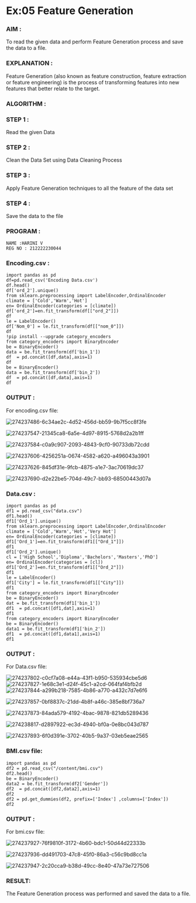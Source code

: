 # Ex:05 Feature Generation
### AIM :
To read the given data and perform Feature Generation process and save the data to a file.

### EXPLANATION :

Feature Generation (also known as feature construction, feature extraction or feature engineering) is the process of transforming features into new features that better relate to the target.

### ALGORITHM :


### STEP 1 :
Read the given Data

### STEP 2 :
Clean the Data Set using Data Cleaning Process

### STEP 3 :
Apply Feature Generation techniques to all the feature of the data set

### STEP 4 :
Save the data to the file

### PROGRAM :
```
NAME :HARINI V
REG NO : 212222230044

```

### Encoding.csv :

```
import pandas as pd
df=pd.read_csv('Encoding Data.csv')
df.head()
df['ord_2'].unique()
from sklearn.preprocessing import LabelEncoder,OrdinalEncoder
climate = ['Cold','Warm','Hot']
en= OrdinalEncoder(categories = [climate])
df['ord_2']=en.fit_transform(df[["ord_2"]])
df
le = LabelEncoder()
df['Nom_0'] = le.fit_transform(df[["nom_0"]])
df
!pip install --upgrade category_encoders
from category_encoders import BinaryEncoder
be = BinaryEncoder()
data = be.fit_transform(df['bin_1'])
df  = pd.concat([df,data],axis=1)
df
be = BinaryEncoder()
data = be.fit_transform(df['bin_2'])
df  = pd.concat([df,data],axis=1)
df

```
### OUTPUT :
For encoding.csv file:

![274237486-6c34ae2c-4d52-456d-bb59-9b7f5cc8f3fe](https://github.com/Aravindsamy04/ODD2023-Datascience-Ex-05/assets/113497037/db0bf84b-d1d2-4bbb-af0d-cc7182e4a368)

![274237547-21345ca8-6a5e-4d97-8915-5768d2a2b1ff](https://github.com/Aravindsamy04/ODD2023-Datascience-Ex-05/assets/113497037/5e4279e4-3309-4013-8607-3fed068c8447)


![274237584-c0a9c907-2093-4843-9cf0-90733db72cdd](https://github.com/Aravindsamy04/ODD2023-Datascience-Ex-05/assets/113497037/42184ca9-8ddb-4cf0-85c2-ece4bae32945)

![274237606-4256251a-0674-4582-a620-a496043a3901](https://github.com/Aravindsamy04/ODD2023-Datascience-Ex-05/assets/113497037/d1e0d943-caf6-45c0-8cca-b865282ffe9d)


![274237626-845df31e-9fcb-4875-a1e7-3ac70619dc37](https://github.com/Aravindsamy04/ODD2023-Datascience-Ex-05/assets/113497037/33706f4d-933d-4867-ac7a-5e90e95de375)


![274237690-d2e22be5-704d-49c7-bb93-68500443d07a](https://github.com/Aravindsamy04/ODD2023-Datascience-Ex-05/assets/113497037/823b6ec5-e8c7-46c3-a0a0-4171a6dfa3f8)


### Data.csv :

```
import pandas as pd
df1 = pd.read_csv("data.csv")
df1.head()
df1['Ord_1'].unique()
from sklearn.preprocessing import LabelEncoder,OrdinalEncoder
climate = ['Cold','Warm','Hot','Very Hot']
en= OrdinalEncoder(categories = [climate])
df1['Ord_1']=en.fit_transform(df1[["Ord_1"]])
df1
df1['Ord_2'].unique()
cl = ['High School','Diploma','Bachelors','Masters','PhD']
en= OrdinalEncoder(categories = [cl])
df1['Ord_2']=en.fit_transform(df1[["Ord_2"]])
df1
le = LabelEncoder()
df1['City'] = le.fit_transform(df1[["City"]])
df1
from category_encoders import BinaryEncoder
be = BinaryEncoder()
dat = be.fit_transform(df1['bin_1'])
df1  = pd.concat([df1,dat],axis=1)
df1
from category_encoders import BinaryEncoder
be = BinaryEncoder()
data1 = be.fit_transform(df1['bin_2'])
df1  = pd.concat([df1,data1],axis=1)
df1
```

### OUTPUT :

For Data.csv file:

![274237802-c0cf7a08-e44a-43f1-b950-535934cbe5d6](https://github.com/Aravindsamy04/ODD2023-Datascience-Ex-05/assets/113497037/f25bfbc9-7e4e-4846-898f-85e69c19b5b0)
![274237827-1e68c3e1-d24f-45c1-a2cd-064faf4bfb2d](https://github.com/Aravindsamy04/ODD2023-Datascience-Ex-05/assets/113497037/cc5742bf-36ef-4561-ba23-c8960c0bf418)
![274237844-a299b218-7585-4b86-a770-a432c7d7e6f6](https://github.com/Aravindsamy04/ODD2023-Datascience-Ex-05/assets/113497037/efa22e92-f11d-428a-92f6-3def929f8473)


![274237857-0bf8837c-21dd-4b8f-a46c-385e8bf736a7](https://github.com/Aravindsamy04/ODD2023-Datascience-Ex-05/assets/113497037/febf5e94-6f8f-42a8-97f7-87b35b1424ea)

![274237873-84ada579-4192-4bac-9878-821db5289436](https://github.com/Aravindsamy04/ODD2023-Datascience-Ex-05/assets/113497037/818f29dc-3049-4579-aa53-b4e670ac3c25)

![274238817-d2897922-ec3d-4940-bf0a-0e8bc043d787](https://github.com/Aravindsamy04/ODD2023-Datascience-Ex-05/assets/113497037/a11b5a21-ddbf-4131-b82a-061348df0a3c)


![274237893-6f0d391e-3702-40b5-9a37-03eb5eae2565](https://github.com/Aravindsamy04/ODD2023-Datascience-Ex-05/assets/113497037/91ad2490-92db-4a14-9e6f-2b17f6312b92)

### BMI.csv file:
```
import pandas as pd
df2 = pd.read_csv("/content/bmi.csv")
df2.head()
be = BinaryEncoder()
data2 = be.fit_transform(df2['Gender'])
df2  = pd.concat([df2,data2],axis=1)
df2
df2 = pd.get_dummies(df2, prefix=['Index'] ,columns=['Index'])
df2

```
### OUTPUT :

For bmi.csv file:


![274237927-76f9810f-3172-4b60-bdc1-50d44d22333b](https://github.com/Aravindsamy04/ODD2023-Datascience-Ex-05/assets/113497037/51f671c1-c466-41db-a2d9-6e9dc9617431)


![274237936-dd491703-47c8-45f0-86a3-c56c9bd8cc1a](https://github.com/Aravindsamy04/ODD2023-Datascience-Ex-05/assets/113497037/3817d8db-da9c-4c4c-8b7a-bdb2699070ba)

![274237947-2c20cca9-b38d-49cc-8e40-47a73e727506](https://github.com/Aravindsamy04/ODD2023-Datascience-Ex-05/assets/113497037/e8405041-1b45-4cea-9abc-d791b4a3cdf8)




### RESULT:
The Feature Generation process was performed and saved the data to a file.


























